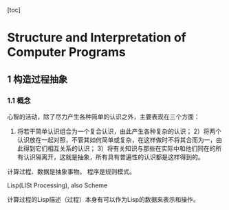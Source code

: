 [toc]

# Structure and Interpretation of Computer Programs

## 1 构造过程抽象

### 1.1 概念

心智的活动，除了尽力产生各种简单的认识之外，主要表现在三个方面：
1) 将若干简单认识组合为一个复合认识，由此产生各种复杂的认识；
2）将两个认识放在一起对照，不管其如何简单或复杂，在这样做时不将其合而为一，由此得到它们相互关系的认识；
3）将有关知识与那些在实际中和他们同在的所有认识隔离开，这就是抽象，所有具有普遍性的认识都是这样得到的。

计算过程、数据是抽象事物。
程序是规则模式。

Lisp(LISt Processing), also Scheme

计算过程的Lisp描述（过程）本身有可以作为Lisp的数据来表示和操作。


